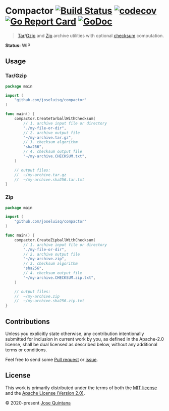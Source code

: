 # Compactor [![Build Status](https://travis-ci.com/joseluisq/compactor.svg?branch=master)](https://travis-ci.com/joseluisq/compactor) [![codecov](https://codecov.io/gh/joseluisq/compactor/branch/master/graph/badge.svg)](https://codecov.io/gh/joseluisq/compactor) [![Go Report Card](https://goreportcard.com/badge/github.com/joseluisq/compactor)](https://goreportcard.com/report/github.com/joseluisq/compactor) [![GoDoc](https://godoc.org/github.com/joseluisq/compactor?status.svg)](https://pkg.go.dev/github.com/joseluisq/compactor)

> [Tar](https://golang.org/pkg/archive/tar/)/[Gzip](https://golang.org/pkg/compress/gzip/) and [Zip](https://golang.org/pkg/archive/zip/) archive utilities with optional [checksum](https://en.wikipedia.org/wiki/Checksum) computation.

__Status:__ WIP

## Usage

### Tar/Gzip

```go
package main

import (
	"github.com/joseluisq/compactor"
)

func main() {
	compactor.CreateTarballWithChecksum(
		// 1. archive input file or directory
		"./my-file-or-dir",
		// 2. archive output file
		"~/my-archive.tar.gz",
		// 3. checksum algorithm
		"sha256",
		// 4. checksum output file
		"~/my-archive.CHECKSUM.txt",
	)

	// output files:
	//	~/my-archive.tar.gz
	//	~/my-archive.sha256.tar.txt
}
```

### Zip


```go
package main

import (
	"github.com/joseluisq/compactor"
)

func main() {
	compactor.CreateZipballWithChecksum(
		// 1. archive input file or directory
		"./my-file-or-dir",
		// 2. archive output file
		"~/my-archive.zip",
		// 3. checksum algorithm
		"sha256",
		// 4. checksum output file
		"~/my-archive.CHECKSUM.zip.txt",
	)

	// output files:
	//	~/my-archive.zip
	//	~/my-archive.sha256.zip.txt
}
```

## Contributions

Unless you explicitly state otherwise, any contribution intentionally submitted for inclusion in current work by you, as defined in the Apache-2.0 license, shall be dual licensed as described below, without any additional terms or conditions.

Feel free to send some [Pull request](https://github.com/joseluisq/compactor/pulls) or [issue](https://github.com/joseluisq/compactor/issues).

## License

This work is primarily distributed under the terms of both the [MIT license](LICENSE-MIT) and the [Apache License (Version 2.0)](LICENSE-APACHE).

© 2020-present [Jose Quintana](https://git.io/joseluisq)
